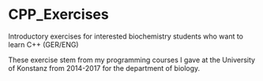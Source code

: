# CPP_Exercises
Introductory exercises for interested biochemistry students who want to learn C++ (GER/ENG)

These exercise stem from my programming courses I gave at the University of Konstanz 
from 2014-2017 for the department of biology.

